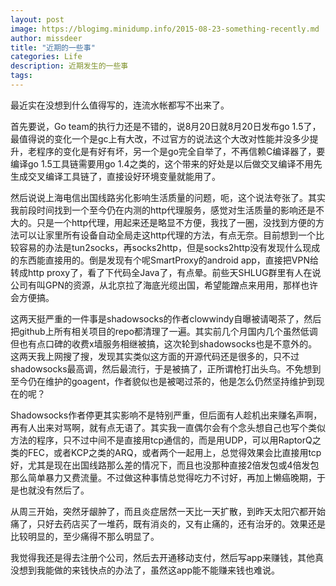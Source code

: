 ```yaml
---
layout: post
image: https://blogimg.minidump.info/2015-08-23-something-recently.md
author: missdeer
title: "近期的一些事"
categories: Life
description: 近期发生的一些事
tags: 
---
```

最近实在没想到什么值得写的，连流水帐都写不出来了。

首先要说，Go team的执行力还是不错的，说8月20日就8月20日发布go 1.5了，最值得说的变化一个是gc上有大改，不过官方的说法这个大改对性能并没多少提升，老程序的变化是有好有坏，另一个是go完全自举了，不再信赖C编译器了，要编译go 1.5工具链需要用go 1.4之类的，这个带来的好处是以后做交叉编译不用先生成交叉编译工具链了，直接设好环境变量就能用了。

然后说说上海电信出国线路劣化影响生活质量的问题，呃，这个说法夸张了。其实我前段时间找到一个至今仍在内测的http代理服务，感觉对生活质量的影响还是不大的。只是一个http代理，用起来还是略显不方便，我找了一圈，没找到方便的方法可以让家里所有设备自动全局走这http代理的方法，有点无奈。目前想到一个比较容易的办法是tun2socks，再socks2http，但是socks2http没有发现什么现成的东西能直接用的。倒是发现有个呢SmartProxy的android app，直接把VPN给转成http proxy了，看了下代码全Java了，有点晕。前些天SHLUG群里有人在说公司有叫GPN的资源，从北京拉了海底光缆出国，希望能蹭点来用用，那样也许会方便搞。

这两天挺严重的一件事是shadowsocks的作者clowwindy自曝被请喝茶了，然后把github上所有相关项目的repo都清理了一遍。其实前几个月国内几个虽然低调但也有点口碑的收费x墙服务相继被搞，这次轮到shadowsocks也是不意外的。这两天我上网搜了搜，发现其实类似这方面的开源代码还是很多的，只不过shadowsocks最高调，然后最流行，于是被搞了，正所谓枪打出头鸟。不免想到至今仍在维护的goagent，作者貌似也是被喝过茶的，他是怎么仍然坚持维护到现在的呢？

Shadowsocks作者停更其实影响不是特别严重，但后面有人趁机出来赚名声啊，再有人出来对骂啊，就有点无语了。其实我一直偶尔会有个念头想自己也写个类似方法的程序，只不过中间不是直接用tcp通信的，而是用UDP，可以用RaptorQ之类的FEC，或者KCP之类的ARQ，或者两个一起用上，总觉得效果会比直接用tcp好，尤其是现在出国线路那么差的情况下，而且也没那种直接2倍发包或4倍发包那么简单暴力又费流量。不过做这种事情总觉得吃力不讨好，再加上懒癌晚期，于是也就没有然后了。

从周三开始，突然牙龈肿了，而且炎症居然一天比一天扩散，到昨天太阳穴都开始痛了，只好去药店买了一堆药，既有消炎的，又有止痛的，还有治牙的。效果还是比较明显的，至少痛得不那么明显了。

我觉得我还是得去注册个公司，然后去开通移动支付，然后写app来赚钱，其他真没想到我能做的来钱快点的办法了，虽然这app能不能赚来钱也难说。

